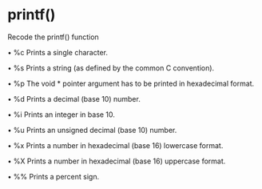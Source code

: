 # printf()

Recode the printf() function

• %c Prints a single character.

• %s Prints a string (as defined by the common C convention).

• %p The void * pointer argument has to be printed in hexadecimal format.

• %d Prints a decimal (base 10) number.

• %i Prints an integer in base 10.

• %u Prints an unsigned decimal (base 10) number.

• %x Prints a number in hexadecimal (base 16) lowercase format.

• %X Prints a number in hexadecimal (base 16) uppercase format.

• %% Prints a percent sign.
